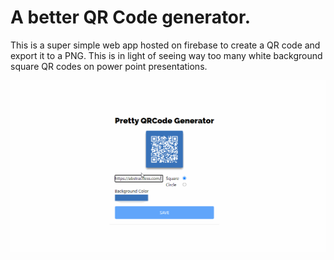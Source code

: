 # A better QR Code generator.

This is a super simple web app hosted on firebase to create a QR code and export it to a PNG. This is in light of seeing way too many white background square QR codes on power point presentations.

![QRCode gen gif](https://github.com/SpBills/Better-QR/blob/master/qrcode%20generator.gif)
